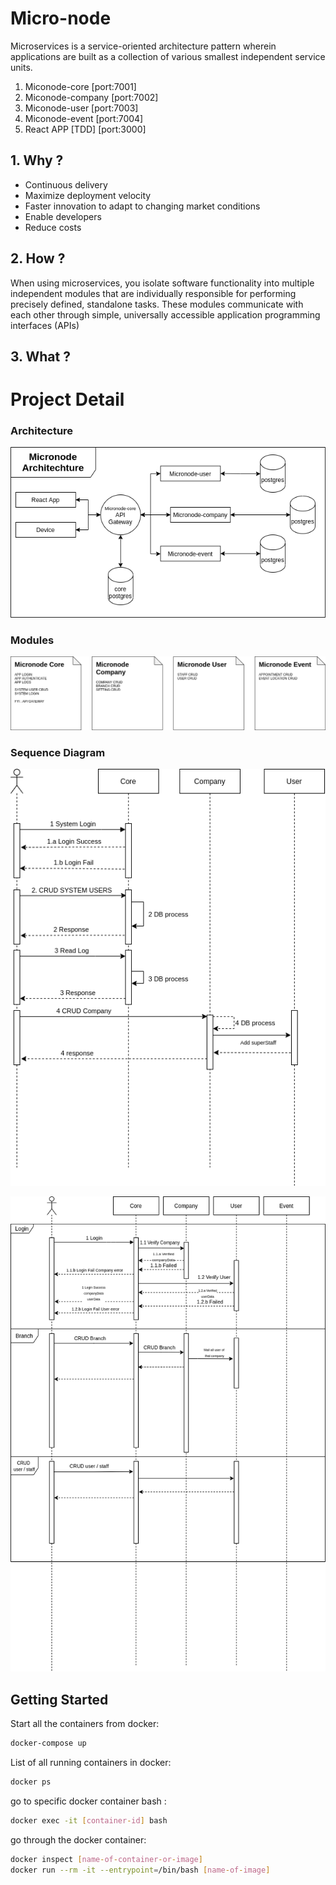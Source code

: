 # Micro-node

Microservices is a service-oriented architecture pattern wherein applications are built as a collection of various smallest independent service units.

<ol>
<li>Miconode-core [port:7001]</li>
<li>Miconode-company [port:7002]</li>
<li>Miconode-user [port:7003]</li>
<li>Miconode-event [port:7004]</li>
<li>React APP [TDD] [port:3000]</li>
</ol>

## 1. Why ?

<ul>
<li>Continuous delivery</li>
<li>Maximize deployment velocity</li>
<li>Faster innovation to adapt to changing market conditions</li>
<li>Enable developers</li>
<li>Reduce costs</li>
</ul>

## 2. How ? 
When using microservices, you isolate software functionality into multiple independent modules that are individually responsible for performing precisely defined, standalone tasks. These modules communicate with each other through simple, universally accessible application programming interfaces (APIs)

## 3. What ?


# Project Detail

### Architecture

![GitHub Logo](/img/micronodeArch.png)

### Modules

![GitHub Logo](/img/modulesDetail.png)

### Sequence Diagram

![GitHub Logo](/img/SystemSeqDiag.png)

![GitHub Logo](/img/userSeqDiag.png)


## Getting Started

Start all the containers from docker:

```sh
docker-compose up
```

List of all running containers in docker:

```sh
docker ps
```

go to specific docker container bash : 

```sh
docker exec -it [container-id] bash
```

go through the docker container:

```sh
docker inspect [name-of-container-or-image]
docker run --rm -it --entrypoint=/bin/bash [name-of-image]
```